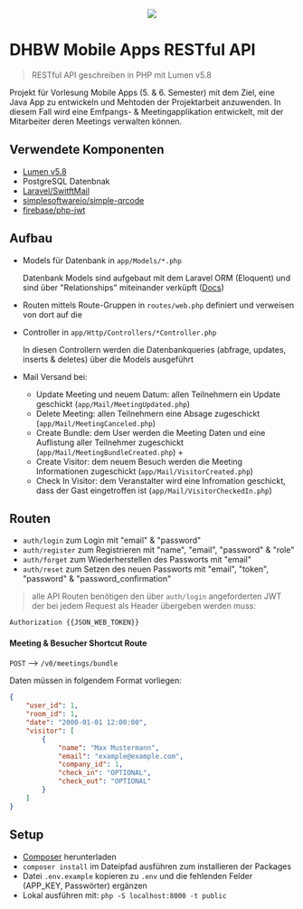 <p align="center"><img src="http://www.dhbw-mannheim.de/fileadmin/templates/default/img/DHBW_d_MA_46mm_4c.svg"></p>

# DHBW Mobile Apps RESTful API

> RESTful API geschreiben in PHP mit Lumen v5.8

Projekt für Vorlesung Mobile Apps (5. & 6. Semester) mit dem Ziel, eine Java App zu entwickeln und Mehtoden der Projektarbeit anzuwenden.
In diesem Fall wird eine Emfpangs- & Meetingapplikation entwickelt, mit der Mitarbeiter deren Meetings verwalten können.

## Verwendete Komponenten
- [Lumen v5.8](https://lumen.laravel.com/docs/5.8)
- PostgreSQL Datenbnak
- [Laravel/SwitftMail](https://laravel.com/docs/5.8/mail)
- [simplesoftwareio/simple-qrcode](https://github.com/SimpleSoftwareIO/simple-qrcode)
- [firebase/php-jwt](https://github.com/firebase/php-jwt)

## Aufbau
- Models für Datenbank in `app/Models/*.php`
    
    Datenbank Models sind aufgebaut mit dem Laravel ORM (Eloquent) und sind über "Relationships" miteinander verküpft ([Docs](https://laravel.com/docs/5.8/eloquent))
- Routen mittels Route-Gruppen in `routes/web.php` definiert und verweisen von dort auf die
- Controller in `app/Http/Controllers/*Controller.php`

    In diesen Controllern werden die Datenbankqueries (abfrage, updates, inserts & deletes) über die Models ausgeführt
- Mail Versand bei:
    - Update Meeting und neuem Datum: allen Teilnehmern ein Update geschickt (`app/Mail/MeetingUpdated.php`)
    - Delete Meeting: allen Teilnehmern eine Absage zugeschickt (`app/Mail/MeetingCanceled.php`)
    - Create Bundle: dem User werden die Meeting Daten und eine Auflistung aller Teilnehmer zugeschickt (`app/Mail/MeetingBundleCreated.php`) +
    - Create Visitor: dem neuem Besuch werden die Meeting Informationen zugeschickt (`app/Mail/VisitorCreated.php`)
    - Check In Visitor: dem Veranstalter wird eine Infromation geschickt, dass der Gast eingetroffen ist (`app/Mail/VisitorCheckedIn.php`)

## Routen
- `auth/login` zum Login mit "email" & "password"
- `auth/register` zum Registrieren mit "name", "email", "password" & "role"
- `auth/forget` zum Wiederherstellen des Passworts mit "email"
- `auth/reset` zum Setzen des neuen Passworts mit "email", "token", "password" & "password_confirmation"

> alle API Routen benötigen den über `auth/login` angeforderten JWT der bei jedem Request als Header übergeben werden muss:

````bash
Authorization {{JSON_WEB_TOKEN}}
````

#### Meeting & Besucher Shortcut Route
`POST` --> `/v0/meetings/bundle`

Daten müssen in folgendem Format vorliegen:
````json
{
    "user_id": 1,
    "room_id": 1,
    "date": "2000-01-01 12:00:00",
    "visitor": [
        {
            "name": "Max Mustermann",
            "email": "example@example.com",
            "company_id": 1,
            "check_in": "OPTIONAL",
            "check_out": "OPTIONAL"
        }
    ]
}
````

## Setup
- [Composer](https://getcomposer.org/download/) herunterladen
- `composer install` im Dateipfad ausführen zum installieren der Packages
- Datei `.env.example` kopieren zu `.env` und die fehlenden Felder (APP_KEY, Passwörter) ergänzen
- Lokal ausführen mit: `php -S localhost:8000 -t public`
